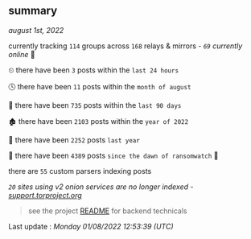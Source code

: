 
## summary
_august 1st, 2022_

currently tracking `114` groups across `168` relays & mirrors - _`69` currently online_ 📡

⏲ there have been `3` posts within the `last 24 hours`

🕓 there have been `11` posts within the `month of august`

📅 there have been `735` posts within the `last 90 days`

🏚 there have been `2103` posts within the `year of 2022`

🚀 there have been `2252` posts `last year`

🦕 there have been `4389` posts `since the dawn of ransomwatch` 🐣

there are `55` custom parsers indexing posts

_`20` sites using v2 onion services are no longer indexed - [support.torproject.org](https://support.torproject.org/onionservices/v2-deprecation/)_

> see the project [README](https://github.com/jmousqueton/ransomwatch#readme) for backend technicals



Last update : _Monday 01/08/2022 12:53:39 (UTC)_

